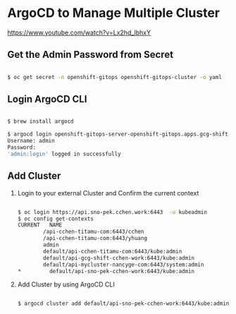 # ArgoCD to Manage Multiple Cluster

<https://www.youtube.com/watch?v=Lx2hd_lbhxY>

## Get the Admin Password from Secret

~~~bash

$ oc get secret -n openshift-gitops openshift-gitops-cluster -o yaml

~~~

## Login ArgoCD CLI

~~~bash

$ brew install argocd

$ argocd login openshift-gitops-server-openshift-gitops.apps.gcg-shift.cchen.work
Username: admin
Password:
'admin:login' logged in successfully

~~~

## Add Cluster

1. Login to your external Cluster and Confirm the current context

    ~~~bash

    $ oc login https://api.sno-pek.cchen.work:6443  -u kubeadmin
    $ oc config get-contexts
    CURRENT   NAME                                                                            CLUSTER                          AUTHINFO                                      NAMESPACE
            /api-cchen-titamu-com:6443/cchen                                                api-cchen-titamu-com:6443        cchen/api-cchen-titamu-com:6443
            /api-cchen-titamu-com:6443/yhuang                                               api-cchen-titamu-com:6443        yhuang/api-cchen-titamu-com:6443
            admin                                                                           mycluster                        admin
            default/api-cchen-titamu-com:6443/kube:admin                                    api-cchen-titamu-com:6443        kube:admin/api-cchen-titamu-com:6443          default
            default/api-gcg-shift-cchen-work:6443/kube:admin                                api-gcg-shift-cchen-work:6443    kube:admin/api-gcg-shift-cchen-work:6443      default
            default/api-mycluster-nancyge-com:6443/system:admin                             api-mycluster-nancyge-com:6443   system:admin/api-mycluster-nancyge-com:6443   default
    *         default/api-sno-pek-cchen-work:6443/kube:admin                                  api-sno-pek-cchen-work:6443      kube:admin/api-sno-pek-cchen-work:6443        default
    ~~~

2. Add Cluster by using ArgoCD CLI

    ~~~bash

    $ argocd cluster add default/api-sno-pek-cchen-work:6443/kube:admin

    ~~~
